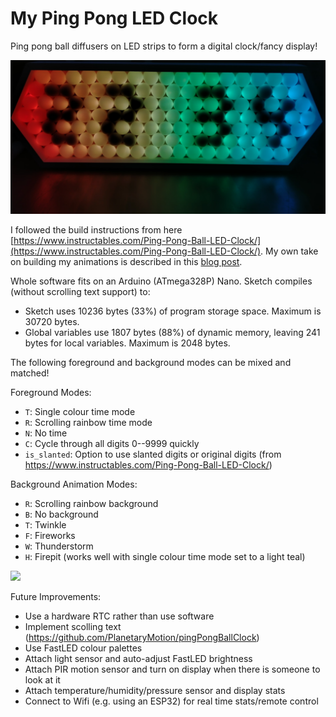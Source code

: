 # My Ping Pong LED Clock

Ping pong ball diffusers on LED strips to form a digital clock/fancy display!

![](rainbow_bg.png)

I followed the build instructions from here [https://www.instructables.com/Ping-Pong-Ball-LED-Clock/](https://www.instructables.com/Ping-Pong-Ball-LED-Clock/). My own take on building my animations is described in this [blog post](https://yiweimao.github.io/blog/ping_pong_led_clock/).

Whole software fits on an Arduino (ATmega328P) Nano. Sketch compiles (without scrolling text support) to:
- Sketch uses 10236 bytes (33%) of program storage space. Maximum is 30720 bytes.
- Global variables use 1807 bytes (88%) of dynamic memory, leaving 241 bytes for local variables. Maximum is 2048 bytes.

The following foreground and background modes can be mixed and matched!

Foreground Modes:
- `T`: Single colour time mode
- `R`: Scrolling rainbow time mode
- `N`: No time
- `C`: Cycle through all digits 0--9999 quickly
- `is_slanted`: Option to use slanted digits or original digits (from https://www.instructables.com/Ping-Pong-Ball-LED-Clock/)

Background Animation Modes:
- `R`: Scrolling rainbow background
- `B`: No background
- `T`: Twinkle
- `F`: Fireworks
- `W`: Thunderstorm
- `H`: Firepit (works well with single colour time mode set to a light teal)

![](https://yiweimao.github.io/blog/images/2021-01-05-LED_clock_files/fireworks.gif)

Future Improvements:
- Use a hardware RTC rather than use software
- Implement scolling text (https://github.com/PlanetaryMotion/pingPongBallClock)
- Use FastLED colour palettes
- Attach light sensor and auto-adjust FastLED brightness
- Attach PIR motion sensor and turn on display when there is someone to look at it
- Attach temperature/humidity/pressure sensor and display stats
- Connect to Wifi (e.g. using an ESP32) for real time stats/remote control